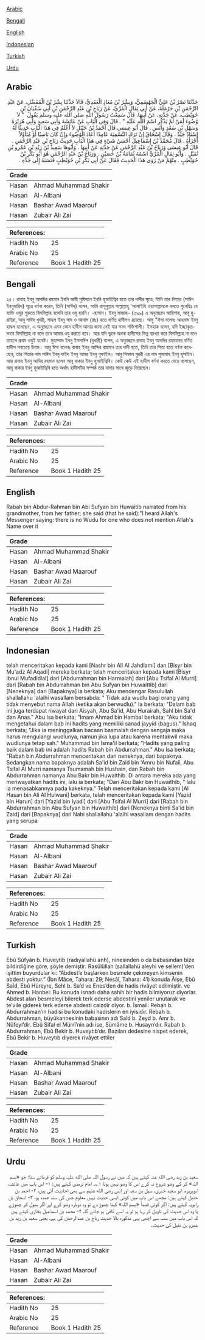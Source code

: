 [Arabic](#arabic)

[Bengali](#bengali)

[English](#english)

[Indonesian](#indonesian)

[Turkish](#turkish)

[Urdu](#urdu)

## Arabic


<div dir="rtl" lang="ar" style={{fontSize:'larger',backgroundColor:'#f8f9fa',padding:20}}>
حَدَّثَنَا نَصْرُ بْنُ عَلِيٍّ الْجَهْضَمِيُّ، وَبِشْرُ بْنُ مُعَاذٍ الْعَقَدِيُّ، قَالاَ حَدَّثَنَا بِشْرُ بْنُ الْمُفَضَّلِ، عَنْ عَبْدِ الرَّحْمَنِ بْنِ حَرْمَلَةَ، عَنْ أَبِي ثِفَالٍ الْمُرِّيِّ، عَنْ رَبَاحِ بْنِ عَبْدِ الرَّحْمَنِ بْنِ أَبِي سُفْيَانَ بْنِ حُوَيْطِبٍ، عَنْ جَدَّتِهِ، عَنْ أَبِيهَا، قَالَ سَمِعْتُ رَسُولَ اللَّهِ صلى الله عليه وسلم يَقُولُ ‏ "‏ لاَ وُضُوءَ لِمَنْ لَمْ يَذْكُرِ اسْمَ اللَّهِ عَلَيْهِ ‏"‏ ‏.‏ قَالَ وَفِي الْبَابِ عَنْ عَائِشَةَ وَأَبِي سَعِيدٍ وَأَبِي هُرَيْرَةَ وَسَهْلِ بْنِ سَعْدٍ وَأَنَسٍ ‏.‏ قَالَ أَبُو عِيسَى قَالَ أَحْمَدُ بْنُ حَنْبَلٍ لاَ أَعْلَمُ فِي هَذَا الْبَابِ حَدِيثًا لَهُ إِسْنَادٌ جَيِّدٌ ‏.‏ وَقَالَ إِسْحَاقُ إِنْ تَرَكَ التَّسْمِيَةَ عَامِدًا أَعَادَ الْوُضُوءَ وَإِنْ كَانَ نَاسِيًا أَوْ مُتَأَوِّلاً أَجْزَأَهُ ‏.‏ قَالَ مُحَمَّدُ بْنُ إِسْمَاعِيلَ أَحْسَنُ شَيْءٍ فِي هَذَا الْبَابِ حَدِيثُ رَبَاحِ بْنِ عَبْدِ الرَّحْمَنِ ‏.‏ قَالَ أَبُو عِيسَى وَرَبَاحُ بْنُ عَبْدِ الرَّحْمَنِ عَنْ جَدَّتِهِ عَنْ أَبِيهَا ‏.‏ وَأَبُوهَا سَعِيدُ بْنُ زَيْدِ بْنِ عَمْرِو بْنِ نُفَيْلٍ ‏.‏ وَأَبُو ثِفَالٍ الْمُرِّيُّ اسْمُهُ ثُمَامَةُ بْنُ حُصَيْنٍ ‏.‏ وَرَبَاحُ بْنُ عَبْدِ الرَّحْمَنِ هُوَ أَبُو بَكْرِ بْنُ حُوَيْطِبٍ ‏.‏ مِنْهُمْ مَنْ رَوَى هَذَا الْحَدِيثَ فَقَالَ عَنْ أَبِي بَكْرِ بْنِ حُوَيْطِبٍ فَنَسَبَهُ إِلَى جَدِّهِ ‏.‏
</div>
<div style={{backgroundColor:'#f8f9fa',padding:20, marginBottom: 10}}><table> <thead> <tr> <th>Grade</th> <th></th> </tr> </thead> <tbody> <tr><td>Hasan</td><td>Ahmad Muhammad Shakir</td></tr><tr><td>Hasan</td><td>Al-Albani</td></tr><tr><td>Hasan</td><td>Bashar Awad Maarouf</td></tr><tr><td>Hasan</td><td>Zubair Ali Zai</td></tr></tbody></table><table> <thead> <tr> <th>References:</th> <th></th> </tr> </thead> <tbody><tr><td>Hadith No</td><td>25</td></tr><tr><td>Arabic No</td><td>25</td></tr><tr><td>Reference</td><td>Book 1 Hadith 25</td></tr></tbody></table></div>

## Bengali


<div dir="ltr" lang="bn" style={{fontSize:'larger',backgroundColor:'#f8f9fa',padding:20}}>
২৫। রাবাহ ইবনু আবদির রহমান ইবনি আবী সুফিয়ান ইবনি হুআইত্বিব হতে তার দাদীর সূত্রে, তিনি তার পিতার (সাঈদ ইবনুযায়িদ) সূত্রে বর্ণনা করেন, তিনি (সাঈদ) বলেন, আমি রাসূলুল্লাহ সাল্লাল্লাহু 'আলাইহি ওয়াসাল্লামকে বলতে শুনেছিঃ যে ব্যক্তি ওযুর শুরুতে বিসমিল্লাহ বলেনি তার ওযু হয়নি। -হাসান। ইবনু মাজাহ– (৩৯৯) এ অনুচ্ছেদে আয়িশাহ, আবূ হুরাইরা, আবু সাঈদ খুদরী, সাহল ইবনু সাদ ও আনাস (রাঃ) হতে বর্ণিত হাদীসও রয়েছে। আবু "ঈসা বলেনঃ আহমাদ ইবনু হাম্বল বলেছেন, এ অনুচ্ছেদে এমন কোন হাদীস আমার জানা নেই যার সনদ শক্তিশালী। ইসহাক বলেন, যদি ইচ্ছাকৃতভাবে বিসমিল্লাহ না বলে তবে আবার ওযু করতে হবে। আর যদি ভুলে অথবা হাদীসের ভিন্ন ব্যাখ্যা করে বিসমিল্লাহ না বলে তাহলে প্রথম ওযুই যথেষ্ট। মুহাম্মাদ ইবনু ইসমাঈল (বুখারী) বলেন, এ অনুচ্ছেদে রাবাহ ইবনু আবদির রহমানের বর্ণিত হাদীস সবচেয়ে উত্তম। আবু ঈসা বলেনঃ রাবাহ ইবনু আব্দির রাহমান তার দাদী হতে, তিনি তার পিতা হতে বর্ণনা করেছেন, তার পিতার নাম সাঈদ ইবনু যাইদ ইবনু আমর ইবনু নুফাইল। আবু সিফাল মুররী এর নাম সুমামাহ ইবনু হুসাইন। আর রাবাহ ইবনু আদির রহমান হলেন আবূ বাকার ইবনু হুআইত্বিবি। কেউ কেউ এই হাদীস বর্ণনা করতে যেয়ে বলেছেন, আবূ বাকার ইবনু হুআইত্বিবি হতে অর্থাৎ হাদীসটির সম্পর্ক তার দাদার সাথে জুড়ে দিয়েছেন।
</div>
<div style={{backgroundColor:'#f8f9fa',padding:20, marginBottom: 10}}><table> <thead> <tr> <th>Grade</th> <th></th> </tr> </thead> <tbody> <tr><td>Hasan</td><td>Ahmad Muhammad Shakir</td></tr><tr><td>Hasan</td><td>Al-Albani</td></tr><tr><td>Hasan</td><td>Bashar Awad Maarouf</td></tr><tr><td>Hasan</td><td>Zubair Ali Zai</td></tr></tbody></table><table> <thead> <tr> <th>References:</th> <th></th> </tr> </thead> <tbody><tr><td>Hadith No</td><td>25</td></tr><tr><td>Arabic No</td><td>25</td></tr><tr><td>Reference</td><td>Book 1 Hadith 25</td></tr></tbody></table></div>

## English


<div dir="ltr" lang="en" style={{fontSize:'larger',backgroundColor:'#f8f9fa',padding:20}}>
Rabah bin Abdur-Rahman bin Abi Sufyan bin Huwaitib narrated from his grandmother, from her father; she said (that he said):"I heard Allah's Messenger saying: there is no Wudu for one who does not mention Allah's Name over it
</div>
<div style={{backgroundColor:'#f8f9fa',padding:20, marginBottom: 10}}><table> <thead> <tr> <th>Grade</th> <th></th> </tr> </thead> <tbody> <tr><td>Hasan</td><td>Ahmad Muhammad Shakir</td></tr><tr><td>Hasan</td><td>Al-Albani</td></tr><tr><td>Hasan</td><td>Bashar Awad Maarouf</td></tr><tr><td>Hasan</td><td>Zubair Ali Zai</td></tr></tbody></table><table> <thead> <tr> <th>References:</th> <th></th> </tr> </thead> <tbody><tr><td>Hadith No</td><td>25</td></tr><tr><td>Arabic No</td><td>25</td></tr><tr><td>Reference</td><td>Book 1 Hadith 25</td></tr></tbody></table></div>

## Indonesian


<div dir="ltr" lang="id" style={{fontSize:'larger',backgroundColor:'#f8f9fa',padding:20}}>
telah menceritakan kepada kami [Nashr bin Ali Al Jahdlami] dan [Bisyr bin Mu'adz Al Aqadi] mereka berkata; telah menceritakan kepada kami [Bisyr Ibnul Mufadldlal] dari [Abdurrahman bin Harmalah] dari [Abu Tsifal Al Murri] dari [Rabah bin Abdurrahman bin Abu Sufyan bin Huwaittib] dari [Neneknya] dari [Bapaknya] ia berkata; Aku mendengar Rasulullah shallallahu 'alaihi wasallam bersabda: " Tidak ada wudlu bagi orang yang tidak menyebut nama Allah (ketika akan berwudlu)." Ia berkata; "Dalam bab ini juga terdapat riwayat dari Aisyah, Abu Sa'id, Abu Hurairah, Sahl bin Sa'd dan Anas." Abu Isa berkata; "Imam Ahmad bin Hambal berkata; "Aku tidak mengetahui dalam bab ini hadits yang memiliki sanad jayyid (bagus)." Ishaq berkata; "Jika ia meninggalkan bacaan basmalah dengan sengaja maka harus mengulangi wudlunya, namun jika lupa atau karena mentakwil maka wudlunya tetap sah." Muhammad bin Isma'il berkata; "Hadits yang paling baik dalam bab ini adalah hadits Rabah bin Abdurrahman." Abu Isa berkata; "Rabah bin Abdurrahman menceritakan dari neneknya, dari bapaknya. Sedangkan nama bapaknya adalah Sa'id bin Zaid bin 'Amru bin Nufail, Abu Tsifal Al Murri namanya Tsumamah bin Hushain, dan Rabah bin Abdurrahman namanya Abu Bakr bin Huwaithib. Di antara mereka ada yang meriwayatkan hadits ini, lalu ia berkata; "Dari Abu Bakr bin Huwaithib, " lalu ia menasabkannya pada kakeknya." Telah menceritakan kepada kami [Al Hasan bin Ali Al Hulwani] berkata, telah menceritakan kepada kami [Yazid bin Harun] dari [Yazid bin Iyadl] dari [Abu Tsifal Al Murri] dari [Rabah bin Abdurrahman bin Abu Sufyan bin Huwaithib] dari [Neneknya binti Sa'id bin Zaid] dari [Bapaknya] dari Nabi shallallahu 'alaihi wasallam dengan hadits yang serupa
</div>
<div style={{backgroundColor:'#f8f9fa',padding:20, marginBottom: 10}}><table> <thead> <tr> <th>Grade</th> <th></th> </tr> </thead> <tbody> <tr><td>Hasan</td><td>Ahmad Muhammad Shakir</td></tr><tr><td>Hasan</td><td>Al-Albani</td></tr><tr><td>Hasan</td><td>Bashar Awad Maarouf</td></tr><tr><td>Hasan</td><td>Zubair Ali Zai</td></tr></tbody></table><table> <thead> <tr> <th>References:</th> <th></th> </tr> </thead> <tbody><tr><td>Hadith No</td><td>25</td></tr><tr><td>Arabic No</td><td>25</td></tr><tr><td>Reference</td><td>Book 1 Hadith 25</td></tr></tbody></table></div>

## Turkish


<div dir="ltr" lang="tr" style={{fontSize:'larger',backgroundColor:'#f8f9fa',padding:20}}>
Ebû Sûfyân b. Huveytib (radıyallahü anh), ninesinden o da babasından bize bildirdiğine göre, şöyle demiştir: Rasûlüllah (sallallahü aleyhi ve sellem)’den işittim buyurdular ki: “Abdest’e başlarken besmele çekmeyen kimsenin abdesti yoktur.” (İbn Mâce, Tahara: 29; Nesâî, Tahara: 41) konuda Âişe, Ebû Saîd, Ebû Hüreyre, Sehl b. Sa’d ve Enes’den de hadis rivâyet edilmiştir. ve Ahmed b. Hanbel: Bu konuda isnadı daha sahih bir hadis bilmiyoruz diyorlar. Abdest alan besmeleyi bilerek terk ederse abdestini yeniler unutarak ve te’vile giderek terk ederse abdesti caizdir diyor. b. İsmail: Rebah b. Abdurrahman’ın hadisi bu konudaki hadislerin en iyisidir. Rebah b. Abdurrahman, büyükannesinin babasının adı Saîd b. Zeyd b. Amr b. Nüfeyl’dir. Ebû Sifal el Mürrî’nin adı ise, Sümâme b. Husayn’dır. Rabah b. Abdurrahman, Ebû Bekir b. Huveytıb’dır. Bazıları dedesine nispet ederek, Ebû Bekir b. Huveytıb diyerek rivâyet ettiler
</div>
<div style={{backgroundColor:'#f8f9fa',padding:20, marginBottom: 10}}><table> <thead> <tr> <th>Grade</th> <th></th> </tr> </thead> <tbody> <tr><td>Hasan</td><td>Ahmad Muhammad Shakir</td></tr><tr><td>Hasan</td><td>Al-Albani</td></tr><tr><td>Hasan</td><td>Bashar Awad Maarouf</td></tr><tr><td>Hasan</td><td>Zubair Ali Zai</td></tr></tbody></table><table> <thead> <tr> <th>References:</th> <th></th> </tr> </thead> <tbody><tr><td>Hadith No</td><td>25</td></tr><tr><td>Arabic No</td><td>25</td></tr><tr><td>Reference</td><td>Book 1 Hadith 25</td></tr></tbody></table></div>

## Urdu


<div dir="rtl" lang="ur" style={{fontSize:'larger',backgroundColor:'#f8f9fa',padding:20}}>
سعید بن زید رضی الله عنہ کہتے ہیں کہ میں نے رسول اللہ صلی الله علیہ وسلم کو فرماتے سنا: جو «بسم اللہ» کر کے وضو شروع نہ کرے اس کا وضو نہیں ہوتا ۱؎۔ امام ترمذی کہتے ہیں: ۱- اس باب میں عائشہ، ابوہریرہ، ابو سعید خدری، سہل بن سعد اور انس رضی الله عنہم سے بھی احادیث آئی ہیں، ۲- احمد بن حنبل کہتے ہیں: مجھے اس باب میں کوئی ایسی حدیث نہیں معلوم جس کی سند عمدہ ہو، ۳- اسحاق بن راہویہ کہتے ہیں: اگر کوئی قصداً «بسم اللہ» کہنا چھوڑ دے تو وہ دوبارہ وضو کرے اور اگر بھول کر چھوڑے یا وہ اس حدیث کی تاویل کر رہا ہو تو یہ اسے کافی ہو جائے گا، ۴- محمد بن اسماعیل بخاری کہتے ہیں کہ اس باب میں سب سے اچھی یہی مذکورہ بالا حدیث رباح بن عبدالرحمٰن کی ہے، یعنی سعید بن زید بن عمرو بن نفیل کی حدیث۔
</div>
<div style={{backgroundColor:'#f8f9fa',padding:20, marginBottom: 10}}><table> <thead> <tr> <th>Grade</th> <th></th> </tr> </thead> <tbody> <tr><td>Hasan</td><td>Ahmad Muhammad Shakir</td></tr><tr><td>Hasan</td><td>Al-Albani</td></tr><tr><td>Hasan</td><td>Bashar Awad Maarouf</td></tr><tr><td>Hasan</td><td>Zubair Ali Zai</td></tr></tbody></table><table> <thead> <tr> <th>References:</th> <th></th> </tr> </thead> <tbody><tr><td>Hadith No</td><td>25</td></tr><tr><td>Arabic No</td><td>25</td></tr><tr><td>Reference</td><td>Book 1 Hadith 25</td></tr></tbody></table></div>
